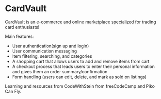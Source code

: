 # CardVault
CardVault is an e-commerce and online marketplace specialized for trading card enthusiasts!

Main features:
- User authentication(sign up and login)
- User communication messaging
- Item filtering, searching, and categories
- A shopping cart that allows users to add and remove items from cart
- A checkout process that leads users to enter their personal information and gives them an order summary/confirmation
- Form handling (users can edit, delete, and mark as sold on listings)

Learning and resources from CodeWithStein from freeCodeCamp and Piko Can Fly.
